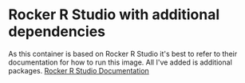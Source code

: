 # Rocker R Studio with additional dependencies

As this container is based on Rocker R Studio it's best to refer to their documentation for how to run this image. All I've added is additional packages. [Rocker R Studio Documentation](https://hub.docker.com/r/rocker/rstudio)